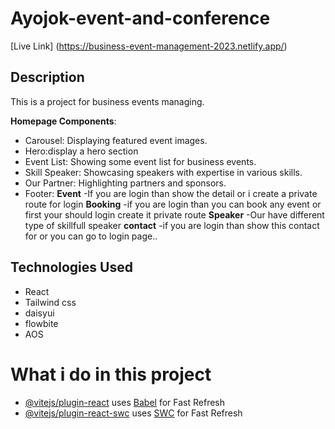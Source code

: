 # Ayojok-event-and-conference

[Live Link] (https://business-event-management-2023.netlify.app/)



## Description

This is a project for business events managing.

**Homepage Components**:
   - Carousel: Displaying featured event images.
   - Hero:display a hero section
   - Event List: Showing some event list for business events.
   - Skill Speaker: Showcasing speakers with expertise in various skills.
   - Our Partner: Highlighting partners and sponsors.
   - Footer:
**Event**
-If you are login than show the detail or i create a private route for login
**Booking**
-if you are login than you can book any event or first your should login create it private route
**Speaker**
-Our have different type of skillfull speaker
**contact**
-if you are login than show this contact for or you can go to login page..

## Technologies Used

- React
- Tailwind css
- daisyui
- flowbite
- AOS

# What i do in this project



- [@vitejs/plugin-react](https://github.com/vitejs/vite-plugin-react/blob/main/packages/plugin-react/README.md) uses [Babel](https://babeljs.io/) for Fast Refresh
- [@vitejs/plugin-react-swc](https://github.com/vitejs/vite-plugin-react-swc) uses [SWC](https://swc.rs/) for Fast Refresh
